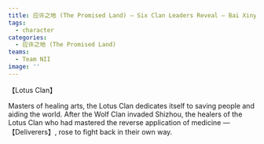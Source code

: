 ```yaml
---
title: 应许之地 (The Promised Land) — Six Clan Leaders Reveal — Bai Xinyu (Lotus Clan)
tags:
  - character
categories:
  - 应许之地 (The Promised Land)
teams:
  - Team NII
image: ''
---
```


【Lotus Clan】

Masters of healing arts, the Lotus Clan dedicates itself to saving people and aiding the world. After the Wolf Clan invaded Shizhou, the healers of the Lotus Clan who had mastered the reverse application of medicine —【Deliverers】, rose to fight back in their own way.
